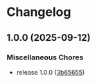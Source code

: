 # Changelog

## 1.0.0 (2025-09-12)


### Miscellaneous Chores

* release 1.0.0 ([3b65655](https://github.com/onflowai/trendflow/commit/3b6565578b98c353842a9c889ebd3dc5fe5f8a5f))
